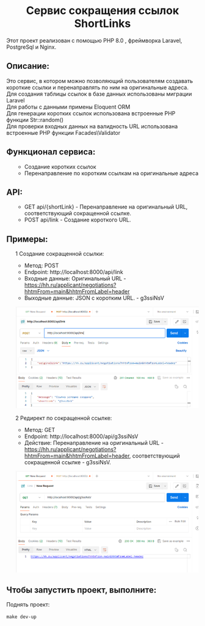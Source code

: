  <h1 align="center">Cервис сокращения ссылок ShortLinks</h1>
  <p> Этот проект реализован с помощью PHP 8.0 , фреймворка Laravel, PostgreSql и Nginx.
 <h2>Описание:</h2>
  <p> 
    Это сервис, в котором можно позволяющий пользователям создавать короткие ссылки и перенаправлять по ним на оригинальные адреса.<br />
    Для создания таблицы ссылок в базе данных использованы миграции Laravel<br />
    Для работы с данными примены Eloquent ORM <br />
    Для генерации коротких ссылок использована встроенные PHP функции Str::random()<br />
    Для проверки входных данных на валидность URL использована встроенные PHP функции Facades\Validator<br />
  </p>

<h2>Функционал сервиса:</h2>
<ul>

- Создание коротких ссылок
- Перенаправление по коротким ссылкам на оригинальные адреса

</ul>

<h2>API:</h2>
<ul>

- GET api/{shortLink} - Перенаправление на оригинальный URL, соответствующий сокращенной ссылке.
- POST api/link - Создание короткого URL.

</ul>

<h2>Примеры: </h2>
<ul>

1 Создание сокращенной ссылки:
- Метод: POST
- Endpoint: http://localhost:8000/api/link
- Входные данные: Оригинальный URL - https://hh.ru/applicant/negotiations?hhtmFrom=main&hhtmFromLabel=header
- Выходные данные: JSON с коротким URL. - g3ssiNsV

![img_1.png](img_1.png)

2 Редирект по сокращенной ссылке:
- Метод: GET
- Endpoint: http://localhost:8000/api/g3ssiNsV
- Действие: Перенаправление на оригинальный URL - https://hh.ru/applicant/negotiations?hhtmFrom=main&hhtmFromLabel=header, соответствующий сокращенной ссылке - g3ssiNsV.

![img_2.png](img_2.png)
</ul>
<h2>
    Чтобы запустить проект, выполните:
</h2>

Поднять проект:

```make dev-up```
